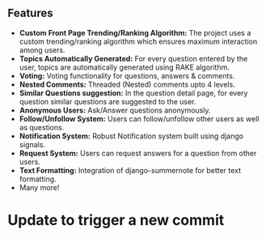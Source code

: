 ## Features
* **Custom Front Page Trending/Ranking Algorithm:** The project uses a custom trending/ranking algorithm which ensures maximum interaction among users.
* **Topics Automatically Generated:** For every question entered by the user, topics are automatically generated using RAKE algorithm.
* **Voting:** Voting functionality for questions, answers & comments.
* **Nested Comments:** Threaded (Nested) comments upto 4 levels.
* **Similar Questions suggestion:** In the question detail page, for every question similar questions are suggested to the user.
* **Anonymous Users:** Ask/Answer questions anonymously.
* **Follow/Unfollow System:** Users can follow/unfollow other users as well as questions.
* **Notification System:** Robust Notification system built using django signals.
* **Request System:** Users can request answers for a question from other users.
* **Text Formatting:** Integration of django-summernote for better text formatting.
* Many more!
# Update to trigger a new commit
